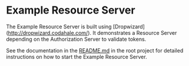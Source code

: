 Example Resource Server
======
The Example Resource Server is built using [Dropwizard] (http://dropwizard.codahale.com/). It demonstrates a Resource Server depending on the Authorization Server to validate tokens.

See the documentation in the [README.md](https://github.com/OpenConextApps/apis/blob/master/README.md) in the root project for detailed instructions on how to start the Example Resource Server. 

